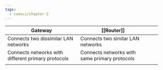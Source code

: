 ```yaml
---
tags:
  - comsci/chapter-2
---
```


| Gateway                                            | [[Router]]                                    |     |     |
| -------------------------------------------------- | --------------------------------------------- | --- | --- |
| Connects two dissimilar LAN networks               | Connects two similar LAN networks             |     |     |
| Connects networks with different primary protocols | Connects networks with same primary protocols |     |     |
|                                                    |                                               |     |     |
